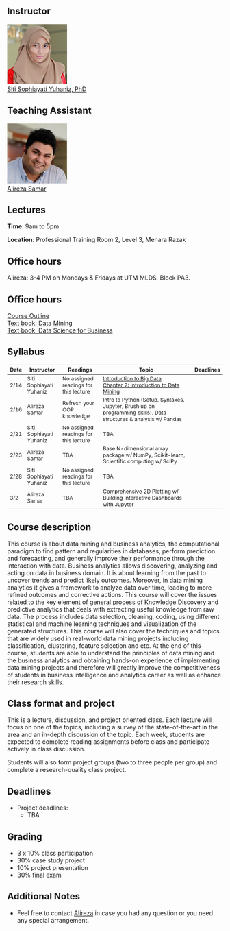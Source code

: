 ## Instructor
<div class="instructor">
  <a href="http://ais.utm.my/sophia">
  <div class="instructorphoto"><img src="sitisophiayatiyuhaniz.jpg"></div>
  <div>Siti Sophiayati Yuhaniz, PhD</div>
  </a>
</div>

## Teaching Assistant
<div class="instructor">
  <a href="http://alirezasamar.com">
  <div class="instructorphoto"><img src="alirezasamar.jpg"></div>
  <div>Alireza Samar</div>
  </a>
</div>

## Lectures
**Time**: 9am to 5pm

**Location**: Professional Training Room 2, Level 3, Menara Razak

## Office hours
Alireza: 3-4 PM on Mondays & Fridays at UTM MLDS, Block PA3.

## Office hours
<a href="https://drive.google.com/open?id=0ByCqHmF4VJXidE5WVTJHcktKTWs">Course Outline</a><br/><a href="https://drive.google.com/open?id=0ByCqHmF4VJXiOHVyc1dHT1ZGYWc">Text book: Data Mining</a><br/><a href="https://drive.google.com/open?id=0ByCqHmF4VJXiQXVQOEx3RDRnNFk">Text book: Data Science for Business</a>

## Syllabus

<table style="table-layout: fixed; font-size: 88%;">
  <thead>
    <tr>
      <th style="width: 5%;">Date</th>
      <th style="width: 17%;">Instructor</th>
      <th style="width: 20%;">Readings</th>
      <th style="width: 50%;">Topic</th>
      <th style="width: 8%;">Deadlines</th>
    </tr>
  </thead>
  <tbody>
    <tr>
      <td>2/14</td>
      <td>Siti Sophiayati Yuhaniz</td>
      <td>No assigned readings for this lecture</td>
      <td><a href="https://drive.google.com/file/d/0ByCqHmF4VJXiQXFSS0Z5MWdhUWM/view?usp=sharing">Introduction to Big Data</a><br/><a href="https://drive.google.com/file/d/0ByCqHmF4VJXiWVp4Rm9sQXoxM1E/view?usp=sharing">Chapter 2: Introduction to Data Mining</a></td>
      <td></td>
    </tr>
    <tr>
      <td>2/16</td>
      <td>Alireza Samar</td>
      <td>Refresh your OOP knowledge</td>
      <td>Intro to Python (Setup, Syntaxes, Jupyter, Brush up on programming skills), Data structures & analysis w/ Pandas</td>
      <td></td>
    </tr>
    <tr>
      <td>2/21</td>
      <td>Siti Sophiayati Yuhaniz</td>
      <td>No assigned readings for this lecture</td>
      <td>TBA</td>
      <td></td>
    </tr>
    <tr>
      <td>2/23</td>
      <td>Alireza Samar</td>
      <td>TBA</td>
      <td>Base N-dimensional array package w/ NumPy, Scikit-learn, Scientific computing w/ SciPy</td>
      <td></td>
    </tr>
    <tr>
      <td>2/28</td>
      <td>Siti Sophiayati Yuhaniz</td>
      <td>No assigned readings for this lecture</td>
      <td>TBA</td>
      <td></td>
    </tr>
    <tr>
      <td>3/2</td>
      <td>Alireza Samar</td>
      <td>TBA</td>
      <td>Comprehensive 2D Plotting w/ Building Interactive Dashboards with Jupyter</td>
      <td></td>
    </tr>
  </tbody>
</table>

## Course description
This course is about data mining and business analytics, the computational paradigm to find pattern and regularities in databases, perform prediction and forecasting, and generally improve their performance through the interaction with data. Business analytics allows discovering, analyzing and acting on data in business domain. It is about learning from the past to uncover trends and predict likely outcomes. Moreover, in data mining analytics it gives a framework to analyze data over time, leading to more refined outcomes and corrective actions. This course will cover the issues related to the key element of general process of Knowledge Discovery and predictive analytics that deals with extracting useful knowledge from raw data. The process includes data selection, cleaning, coding, using different statistical and machine learning techniques and visualization of the generated structures. This course will also cover the techniques and topics that are widely used in real-world data mining projects including classification, clustering, feature selection and etc.  At the end of this course, students are able to understand the principles of data mining and the business analytics and obtaining hands-on experience of implementing data mining projects and therefore will greatly improve the competitiveness of students in business intelligence and analytics career as well as enhance their research skills.

## Class format and project
This is a lecture, discussion, and project oriented class. Each lecture will focus on one of the topics, including a survey of the state-of-the-art in the area and an in-depth discussion of the topic. Each week, students are expected to complete reading assignments before class and participate actively in class discussion.

Students will also form project groups (two to three people per group) and complete a research-quality class project.

## Deadlines
* Project deadlines:
  * TBA

## Grading
* 3 x 10% class participation
* 30% case study project
* 10% project presentation
* 30% final exam

## Additional Notes
* Feel free to contact <a href="mailto:salireza5@live.utm.my">Alireza</a> in case you had any question or you need any special arrangement.
